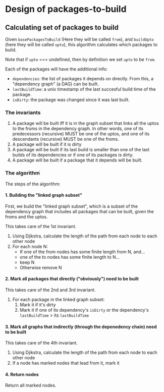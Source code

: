 # Design of packages-to-build

## Calculating set of packages to build

Given `basePackagesToBuild` (Here they will be called `from`), and `buildUpto` (here they will be
called `upto`), this algorithm calculates which packages to build.

Note that if `upto` === undefined, then by definition we set `upto` to be `from`.

Each of the packages will have the additional info:

* `dependencies`: the list of packages it depends on directly. From this, a "dependency graph" (a
   DAG) can be built.
* `lastBuildTime`: a unix timestamp of the last succesful build time of the package.
* `isDirty`: the package was changed since it was last built.

### The invariants

1. A package will be built iff it is in the graph subset that links all the uptos to the froms in the
  dependency graph. In other words, one of its predecessors (recursive) MUST be one of the uptos,
  and one of its descendants (recursive) MUST be one of the froms.
2. A package will be built if it is dirty
3. A package will be built if its last build is smaller than one of the last builds of its
  dependencies or if one of its packages is dirty.
4. A package will be built if a package that it depends will be built.

### The algorithmֿ

The steps of the algorithm:

#### 1. Building the "linked graph subset"

First, we build the "linked graph subset", which is a subset of the dependency graph that includes
all packages that can be built, given the froms and the uptos.

This takes care of the 1st invariant.

1. Using Djikstra, calculate the length of the path from each node to each other node
1. For each node N:
   * If one of the from nodes has some finite length from N, and...
   * one of the to nodes has some finite length to N...
   * keep N
   * Otherwise remove N

#### 2. Mark all packages that directly ("obviously") need to be built

This takes care of the 2nd and 3rd invariant.

1. For each package in the linked graph subset:
   1. Mark it if it's dirty
   1. Mark it if one of its dependency's `isDirty` or the dependency's `lastBuildTime` > its
      `lastBuildTime`

#### 3. Mark all graphs that indirectly (through the depenedency chain) need to be built

This takes care of the 4th invariant.

1. Using Djikstra, calculate the length of the path from each node to each other node
1. If a node has marked nodes that lead from it, mark it

#### 4. Return nodes

Return all marked nodes.
